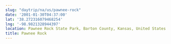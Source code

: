```yaml
---
slug: "daytrip/na/us/pawnee-rock"
date: '2001-01-30T04:37:00'
lat: '38.272316079468254'
lng: '-98.9821328944397'
location: Pawnee Rock State Park, Barton County, Kansas, United States
title: Pawnee Rock
---
```



